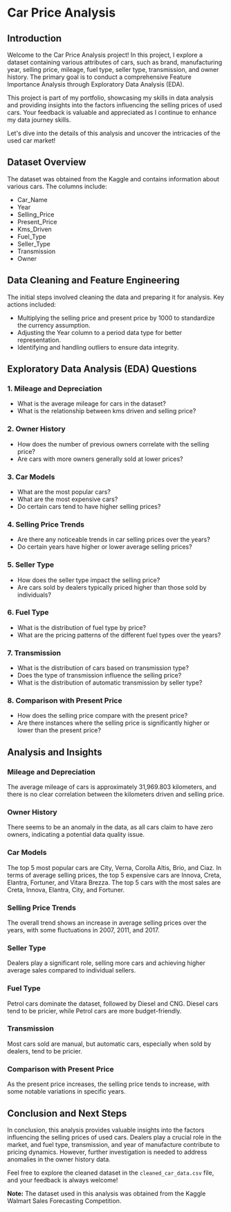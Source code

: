 # Car Price Analysis

## Introduction

Welcome to the Car Price Analysis project! In this project, I explore a dataset containing various attributes of cars, such as brand, manufacturing year, selling price, mileage, fuel type, seller type, transmission, and owner history. The primary goal is to conduct a comprehensive Feature Importance Analysis through Exploratory Data Analysis (EDA).

This project is part of my portfolio, showcasing my skills in data analysis and providing insights into the factors influencing the selling prices of used cars. Your feedback is valuable and appreciated as I continue to enhance my data journey skills.

Let's dive into the details of this analysis and uncover the intricacies of the used car market!

## Dataset Overview

The dataset was obtained from the Kaggle and contains information about various cars. The columns include:

- Car_Name
- Year
- Selling_Price
- Present_Price
- Kms_Driven
- Fuel_Type
- Seller_Type
- Transmission
- Owner

## Data Cleaning and Feature Engineering

The initial steps involved cleaning the data and preparing it for analysis. Key actions included:

- Multiplying the selling price and present price by 1000 to standardize the currency assumption.
- Adjusting the Year column to a period data type for better representation.
- Identifying and handling outliers to ensure data integrity.

## Exploratory Data Analysis (EDA) Questions

### 1. Mileage and Depreciation
- What is the average mileage for cars in the dataset?
- What is the relationship between kms driven and selling price?

### 2. Owner History
- How does the number of previous owners correlate with the selling price?
- Are cars with more owners generally sold at lower prices?

### 3. Car Models
- What are the most popular cars?
- What are the most expensive cars?
- Do certain cars tend to have higher selling prices?

### 4. Selling Price Trends
- Are there any noticeable trends in car selling prices over the years?
- Do certain years have higher or lower average selling prices?

### 5. Seller Type
- How does the seller type impact the selling price?
- Are cars sold by dealers typically priced higher than those sold by individuals?

### 6. Fuel Type
- What is the distribution of fuel type by price?
- What are the pricing patterns of the different fuel types over the years?

### 7. Transmission
- What is the distribution of cars based on transmission type?
- Does the type of transmission influence the selling price?
- What is the distribution of automatic transmission by seller type?

### 8. Comparison with Present Price
- How does the selling price compare with the present price?
- Are there instances where the selling price is significantly higher or lower than the present price?

## Analysis and Insights

### Mileage and Depreciation

The average mileage of cars is approximately 31,969.803 kilometers, and there is no clear correlation between the kilometers driven and selling price.

### Owner History

There seems to be an anomaly in the data, as all cars claim to have zero owners, indicating a potential data quality issue.

### Car Models

The top 5 most popular cars are City, Verna, Corolla Altis, Brio, and Ciaz. In terms of average selling prices, the top 5 expensive cars are Innova, Creta, Elantra, Fortuner, and Vitara Brezza. The top 5 cars with the most sales are Creta, Innova, Elantra, City, and Fortuner.

### Selling Price Trends

The overall trend shows an increase in average selling prices over the years, with some fluctuations in 2007, 2011, and 2017.

### Seller Type

Dealers play a significant role, selling more cars and achieving higher average sales compared to individual sellers.

### Fuel Type

Petrol cars dominate the dataset, followed by Diesel and CNG. Diesel cars tend to be pricier, while Petrol cars are more budget-friendly.

### Transmission

Most cars sold are manual, but automatic cars, especially when sold by dealers, tend to be pricier.

### Comparison with Present Price

As the present price increases, the selling price tends to increase, with some notable variations in specific years.

## Conclusion and Next Steps

In conclusion, this analysis provides valuable insights into the factors influencing the selling prices of used cars. Dealers play a crucial role in the market, and fuel type, transmission, and year of manufacture contribute to pricing dynamics. However, further investigation is needed to address anomalies in the owner history data.

Feel free to explore the cleaned dataset in the `cleaned_car_data.csv` file, and your feedback is always welcome!

**Note:** The dataset used in this analysis was obtained from the Kaggle Walmart Sales Forecasting Competition.
